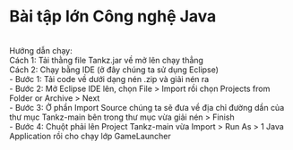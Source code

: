<h1>Bài tập lớn Công nghệ Java</h1>
<br>Hướng dẫn chạy:
<br>Cách 1: Tải thằng file Tankz.jar về mở lên chạy thẳng
<br>Cách 2: Chạy bằng IDE (ở đây chúng ta sử dụng Eclipse)
    <br> - Bước 1: Tải code về dưới dạng nén .zip và giải nén ra
    <br> - Bước 2: Mở Eclipse IDE lên, chọn File > Import rồi chọn Projects from Folder or Archive > Next
    <br> - Bước 3: Ở phần Import Source chúng ta sẽ đưa về địa chỉ đường dần của thư mục Tankz-main bên trong thư mục vừa giải nén > Finish
    <br> - Bước 4: Chuột phải lên Project Tankz-main vừa Import > Run As > 1 Java Application rồi cho chạy lớp GameLauncher
